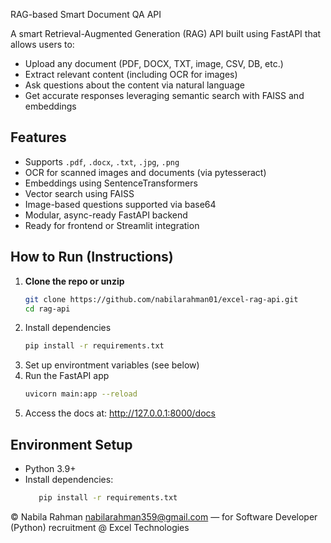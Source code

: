 RAG-based Smart Document QA API

A smart Retrieval-Augmented Generation (RAG) API built using FastAPI that allows users to:
- Upload any document (PDF, DOCX, TXT, image, CSV, DB, etc.)
- Extract relevant content (including OCR for images)
- Ask questions about the content via natural language
- Get accurate responses leveraging semantic search with FAISS and embeddings


## Features

-  Supports `.pdf`, `.docx`, `.txt`, `.jpg`, `.png`
-  OCR for scanned images and documents (via pytesseract)
-  Embeddings using SentenceTransformers
-  Vector search using FAISS
-  Image-based questions supported via base64
-  Modular, async-ready FastAPI backend
-  Ready for frontend or Streamlit integration


## How to Run (Instructions)

1. **Clone the repo or unzip**
   ```bash
   git clone https://github.com/nabilarahman01/excel-rag-api.git
   cd rag-api
2. Install dependencies
    ```bash
    pip install -r requirements.txt
3. Set up environtment variables (see below)
4. Run the FastAPI app
    ```bash
   uvicorn main:app --reload
5. Access the docs at:
    http://127.0.0.1:8000/docs

## Environment Setup
- Python 3.9+
- Install dependencies:
  ```bash
     pip install -r requirements.txt


© Nabila Rahman
nabilarahman359@gmail.com
— for Software Developer (Python) recruitment @ Excel Technologies
  
